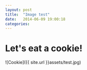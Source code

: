 ```yaml
---
layout: post
title:  "Image test"
date:   2014-06-09 19:00:18
categories: 
---
```


# Let's eat a cookie!

![Cookie]({{ site.url }}assets/test.jpg)
